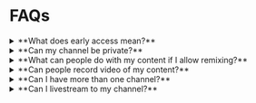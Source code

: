 # FAQs

<details close>
  <summary>**What does early access mean?**</summary>
  [ENTER TEXT]
</details>

<details close>
  <summary>**Can my channel be private?**</summary>
  Channels are public, but viewers can only access your channel through a shared post.  If you don’t publish a post, then your channel can only be viewed by you.
</details>

<details close>
  <summary>**What can people do with my content if I allow remixing?**</summary>
  Anything!  By allowing remixing, you’re giving a copy of your content to any user that chooses to remix it.  They can use it as a base for their own content to capture and post to their channel. Viewers will see a link to your original post on the new post’s details screen, and can also see the remixes of your post from there as well.  
</details>

<details close>
  <summary>**Can people record video of my content?**</summary>
  [ENTER TEXT]
</details>

<details close>
  <summary>**Can I have more than one channel?**</summary>
  At this time, you can only have one channel per user but if you would like to request to have more than one, please contact us at support@flipsidexr.com to help us gauge demand for that ability.
</details>

<details close>
  <summary>**Can I livestream to my channel?**</summary>
  At this time, you are limited to recorded posts. However, we are working on adding live streaming in a future update. 
</details>
